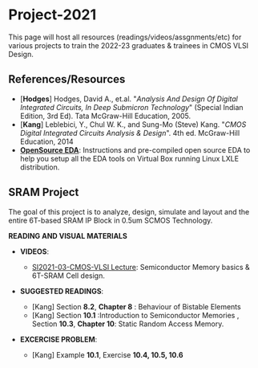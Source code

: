 # Project-2021
This page will host all resources (readings/videos/assgnments/etc) for various projects to train the 2022-23 graduates & trainees in CMOS VLSI Design.

## References/Resources
- [**Hodges**] Hodges, David A., et.al. "*Analysis And Design Of Digital Integrated Circuits, In Deep Submicron Technology*" (Special Indian Edition, 3rd Ed). Tata McGraw-Hill Education, 2005.
- [**Kang**] Leblebici, Y., Chul W. K., and Sung-Mo (Steve) Kang. "*CMOS Digital Integrated Circuits Analysis & Design*". 4th ed. McGraw-Hill Education, 2014
- [**OpenSource EDA**](https://silicon-vlsi.github.io/wiki/wiki-cad.html#open-source-custom-design-flow): Instructions and pre-compiled open source EDA to help you setup all the EDA tools on Virtual Box running Linux LXLE distribution.

## SRAM Project
The goal of this project is to analyze, design, simulate and layout and the entire 6T-based SRAM IP Block in 0.5um SCMOS Technology.

**READING AND VISUAL MATERIALS**

- **VIDEOS**:
  - [SI2021-03-CMOS-VLSI Lecture](https://www.youtube.com/watch?v=MkMEq4zO9Pc): Semiconductor Memory basics & 6T-SRAM Cell design.

- **SUGGESTED READINGS**:
  - [Kang] Section **8.2**, **Chapter 8** : Behaviour of Bistable Elements 
  - [Kang] Section **10.1** :Introduction to Semiconductor Memories , Section **10.3**, **Chapter 10**: Static Random Access Memory.
 
- **EXCERCISE PROBLEM**:
  - [Kang] Example **10.1**, Exercise **10.4, 10.5, 10.6**
 
